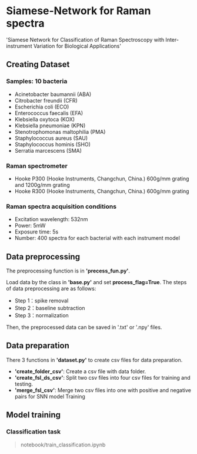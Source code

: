 # Siamese-Network for Raman spectra

'Siamese Network for Classification of Raman Spectroscopy with Inter-instrument Variation for Biological Applications'

## Creating Dataset

### Samples: 10 bacteria

* Acinetobacter baumannii (ABA)
* Citrobacter freundii (CFR)
* Escherichia coli (ECO)
* Enterococcus faecalis (EFA)
* Klebsiella oxytoca (KOX)
* Klebsiella pneumoniae (KPN)
* Stenotrophomonas maltophilia (PMA)
* Staphylococcus aureus (SAU)
* Staphylococcus hominis (SHO)
* Serratia marcescens (SMA)

### Raman spectrometer

* Hooke P300 (Hooke Instruments, Changchun, China.) 600g/mm grating and 1200g/mm grating
* Hooke R300 (Hooke Instruments, Changchun, China.) 600g/mm grating

### Raman spectra acquisition conditions

* Excitation wavelength: 532nm
* Power: 5mW
* Exposure time: 5s
* Number: 400 spectra for each bacterial with each instrument model

## Data preprocessing

The preprocessing function is in **'precess_fun.py'**.

Load data by the class in **'base.py'** and set **process_flag=True**. The steps of data preprocessing are as follows:

* Step 1：spike removal
* Step 2：baseline subtraction
* Step 3：normalization

Then, the preprocessed data can be saved in '.txt' or '.npy' files.

## Data preparation

There 3 functions in **'dataset.py'** to create csv files for data preparation.

* **'create_folder_csv'**: Create a csv file with data folder.
* **'create_fsl_ds_csv'**: Split two csv files into four csv files for training and testing.
* **'merge_fsl_csv'**: Merge two csv files into one with positive and negative pairs for SNN model Training

## Model training

### Classification task

> notebook/train_classification.ipynb
